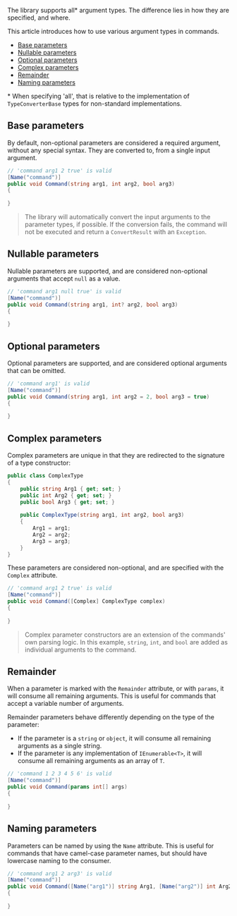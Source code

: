 The library supports all* argument types. The difference lies in how they are specified, and where.

This article introduces how to use various argument types in commands.

- [Base parameters](#base-parameters)
- [Nullable parameters](#nullable-parameters)
- [Optional parameters](#optional-parameters)
- [Complex parameters](#complex-parameters)
- [Remainder](#remainder)
- [Naming parameters](#naming-parameters)

\* When specifying 'all', that is relative to the implementation of `TypeConverterBase` types for non-standard implementations.
## Base parameters

By default, non-optional parameters are considered a required argument, without any special syntax. They are converted to, from a single input argument.

```cs
// 'command arg1 2 true' is valid
[Name("command")]
public void Command(string arg1, int arg2, bool arg3)
{
    
}
```

> The library will automatically convert the input arguments to the parameter types, if possible. 
If the conversion fails, the command will not be executed and return a `ConvertResult` with an `Exception`.

## Nullable parameters

Nullable parameters are supported, and are considered non-optional arguments that accept `null` as a value.

```cs
// 'command arg1 null true' is valid
[Name("command")]
public void Command(string arg1, int? arg2, bool arg3)
{
    
}
```

## Optional parameters

Optional parameters are supported, and are considered optional arguments that can be omitted. 

```cs
// 'command arg1' is valid
[Name("command")]
public void Command(string arg1, int arg2 = 2, bool arg3 = true)
{
    
}
```

## Complex parameters

Complex parameters are unique in that they are redirected to the signature of a type constructor:

```cs
public class ComplexType
{
    public string Arg1 { get; set; }
    public int Arg2 { get; set; }
    public bool Arg3 { get; set; }
    
    public ComplexType(string arg1, int arg2, bool arg3)
    {
        Arg1 = arg1;
        Arg2 = arg2;
        Arg3 = arg3;
    }
}
```

These parameters are considered non-optional, and are specified with the `Complex` attribute.

```cs
// 'command arg1 2 true' is valid
[Name("command")]
public void Command([Complex] ComplexType complex)
{
    
}
```

> Complex parameter constructors are an extension of the commands' own parsing logic. 
In this example, `string`, `int`, and `bool` are added as individual arguments to the command.

## Remainder

When a parameter is marked with the `Remainder` attribute, or with `params`, it will consume all remaining arguments. This is useful for commands that accept a variable number of arguments.

Remainder parameters behave differently depending on the type of the parameter:

- If the parameter is a `string` or `object`, it will consume all remaining arguments as a single string.
- If the parameter is any implementation of `IEnumerable<T>`, it will consume all remaining arguments as an array of `T`.

```cs
// 'command 1 2 3 4 5 6' is valid
[Name("command")]
public void Command(params int[] args)
{
    
}
```

## Naming parameters

Parameters can be named by using the `Name` attribute. This is useful for commands that have camel-case parameter names, but should have lowercase naming to the consumer.

```cs
// 'command arg1 2 arg3' is valid
[Name("command")]
public void Command([Name("arg1")] string Arg1, [Name("arg2")] int Arg2, [Name("arg3")] bool Arg3)
{
    
}
```